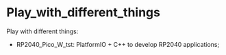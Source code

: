 # Play_with_different_things
Play with different things:
- RP2040_Pico_W_tst: PlatformIO + C++ to develop RP2040 applications;
